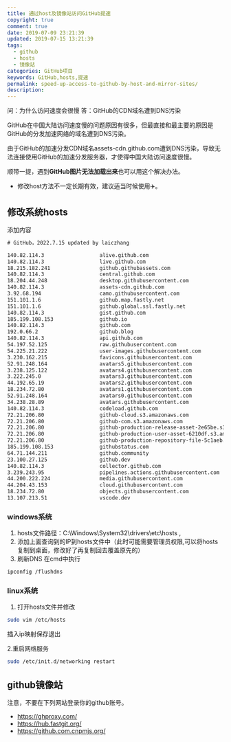 ```yaml
---
title: 通过host及镜像站访问GitHub提速
copyright: true
comment: true
date: 2019-07-09 23:21:39
updated: 2019-07-15 13:21:39
tags:
  - github
  - hosts
  - 镜像站
categories: GitHub项目
keywords: GitHub,hosts,提速
permalink: speed-up-access-to-github-by-host-and-mirror-sites/
description: 
---
```


问：为什么访问速度会很慢
答：GitHub的CDN域名遭到DNS污染

GitHub在中国大陆访问速度慢的问题原因有很多，但最直接和最主要的原因是GitHub的分发加速网络的域名遭到DNS污染。

由于GitHub的加速分发CDN域名assets-cdn.github.com遭到DNS污染，导致无法连接使用GitHub的加速分发服务器，才使得中国大陆访问速度很慢。

顺带一提，遇到**GitHub图片无法加载出来**也可以用这个解决办法。

- 修改host方法不一定长期有效，建议适当时候使用✈️。
<!-- more -->

## 修改系统hosts

添加内容

```txt
# GitHub，2022.7.15 updated by laiczhang

140.82.114.3                  alive.github.com
140.82.114.3                  live.github.com
18.215.182.241                github.githubassets.com
140.82.114.3                  central.github.com
18.204.44.248                 desktop.githubusercontent.com
140.82.114.3                  assets-cdn.github.com
3.92.68.194                   camo.githubusercontent.com
151.101.1.6                   github.map.fastly.net
151.101.1.6                   github.global.ssl.fastly.net
140.82.114.3                  gist.github.com
185.199.108.153               github.io
140.82.114.3                  github.com
192.0.66.2                    github.blog
140.82.114.3                  api.github.com
54.197.52.125                 raw.githubusercontent.com
54.225.21.222                 user-images.githubusercontent.com
3.230.162.215                 favicons.githubusercontent.com
52.91.248.164                 avatars5.githubusercontent.com
3.238.125.122                 avatars4.githubusercontent.com
3.222.245.0                   avatars3.githubusercontent.com
44.192.65.19                  avatars2.githubusercontent.com
18.234.72.80                  avatars1.githubusercontent.com
52.91.248.164                 avatars0.githubusercontent.com
34.238.28.89                  avatars.githubusercontent.com
140.82.114.3                  codeload.github.com
72.21.206.80                  github-cloud.s3.amazonaws.com
72.21.206.80                  github-com.s3.amazonaws.com
72.21.206.80                  github-production-release-asset-2e65be.s3.amazonaws.com
72.21.206.80                  github-production-user-asset-6210df.s3.amazonaws.com
72.21.206.80                  github-production-repository-file-5c1aeb.s3.amazonaws.com
185.199.108.153               githubstatus.com
64.71.144.211                 github.community
23.100.27.125                 github.dev
140.82.114.3                  collector.github.com
3.239.243.95                  pipelines.actions.githubusercontent.com
44.200.222.224                media.githubusercontent.com
44.204.43.153                 cloud.githubusercontent.com
18.234.72.80                  objects.githubusercontent.com
13.107.213.51                 vscode.dev
```

### windows系统

1. hosts文件路径：C:\Windows\System32\drivers\etc\hosts ,
2. 添加上面查询到的IP到hosts文件中（此时可能需要管理员权限,可以将hosts复制到桌面，修改好了再复制回去覆盖原先的）
3. 刷新DNS
在cmd中执行

```txt
ipconfig /flushdns
```

### linux系统

1. 打开hosts文件并修改

```bash
sudo vim /etc/hosts
```

插入ip映射保存退出

2.重启网络服务

```bash
sudo /etc/init.d/networking restart
```

## github镜像站

注意，不要在下列网站登录你的github账号。

- <https://ghproxy.com/>
- <https://hub.fastgit.org/>
- <https://github.com.cnpmjs.org/>
